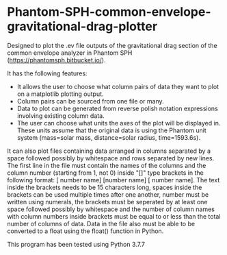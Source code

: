 # Phantom-SPH-common-envelope-gravitational-drag-plotter

Designed to plot the .ev file outputs of the gravitational drag section of the common envelope analyzer in Phantom SPH (https://phantomsph.bitbucket.io/). 

It has the following features:
* It allows the user to choose what column pairs of data they want to plot on a matplotlib plotting output. 
* Column pairs can be sourced from one file or many.
* Data to plot can be generated from reverse polish notation expressions involving existing column data.
* The user can choose what units the axes of the plot will be displayed in. These units assume that the original data is using the Phantom unit system (mass=solar mass, distance=solar radius, time=1593.6s).

It can also plot files containing data arranged in columns separated by a space followed possibly by whitespace and rows separated by new lines. The first line in the file must contain the names of the columns and the column number (starting from 1, not 0) inside "[]" type brackets in the following format: [ number   name] [number  name]  [    number  name]. The text inside the brackets needs to be 15 characters long, spaces inside the brackets can be used multiple times after one another, number must be written using numerals, the brackets must be seperated by at least one space followed possibly by whitespace and the number of column names with column numbers inside brackets must be equal to or less than the total number of columns of data. Data in the file also must be able to be converted to a float using the float() function in Python.


This program has been tested using Python 3.7.7
